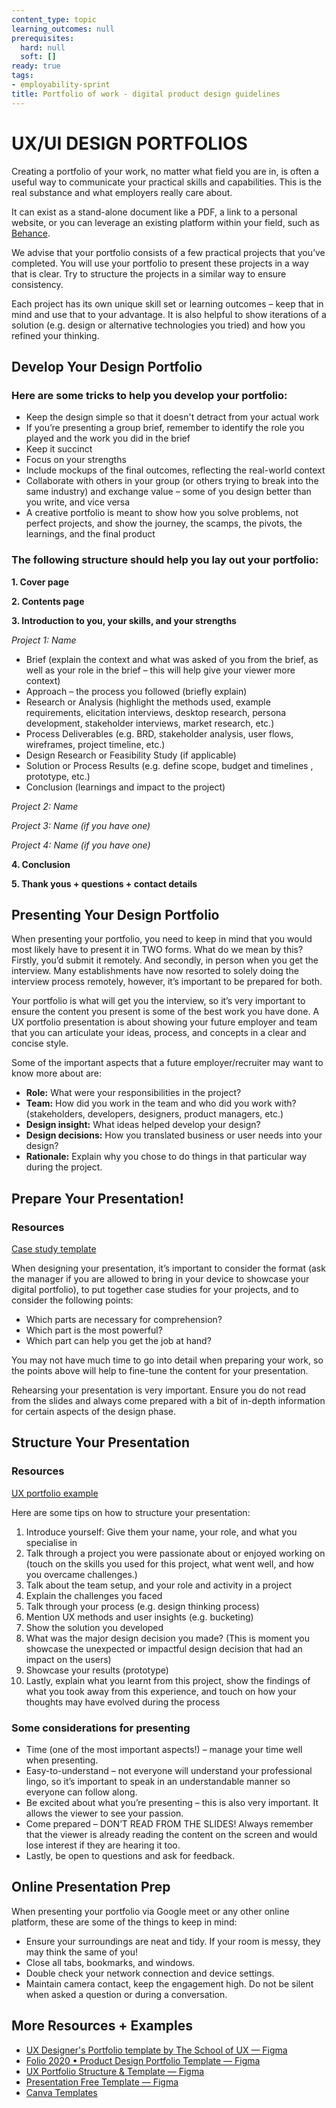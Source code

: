 ```yaml
---
content_type: topic
learning_outcomes: null
prerequisites:
  hard: null
  soft: []
ready: true
tags:
- employability-sprint
title: Portfolio of work - digital product design guidelines
---
```


# UX/UI DESIGN PORTFOLIOS
Creating a portfolio of your work, no matter what field you are in, is often a useful way to communicate your practical skills and capabilities. This is the real substance and what employers really care about.

It can exist as a stand-alone document like a PDF, a link to a personal website, or you can leverage an existing platform within your field, such as [Behance](https://www.behance.net/).
 
We advise that your portfolio consists of a few practical projects that you’ve completed. You will use your portfolio to present these projects in a way that is clear. Try to structure the projects in a similar way to ensure consistency. 

Each project has its own unique skill set or learning outcomes – keep that in mind and use that to your advantage. It is also helpful to show iterations of a solution (e.g. design or alternative technologies you tried) and how you refined your thinking.

## Develop Your Design Portfolio

### **Here are some tricks to help you develop your portfolio:** 
- Keep the design simple so that it doesn't detract from your actual work
- If you’re presenting a group brief, remember to identify the role you played and the work you did in the brief
- Keep it succinct
- Focus on your strengths
- Include mockups of the final outcomes, reflecting the real-world context
- Collaborate with others in your group (or others trying to break into the same industry) and exchange value – some of you design better than you write, and vice versa
- A creative portfolio is meant to show how you solve problems, not perfect projects, and show the journey, the scamps, the pivots, the learnings, and the final product

### **The following structure should help you lay out your portfolio:**

**1. Cover page**

**2. Contents page**

**3. Introduction to you, your skills, and your strengths**

*Project 1: Name*
- Brief (explain the context and what was asked of you from the brief, as well as your role in the brief – this will help give your viewer more context)
- Approach – the process you followed (briefly explain)
- Research or Analysis (highlight the methods used, example requirements, elicitation interviews, desktop research, persona development, stakeholder interviews, market research, etc.)
- Process Deliverables (e.g. BRD, stakeholder analysis, user flows, wireframes, project timeline, etc.)
- Design Research or Feasibility Study (if applicable)
- Solution or Process Results (e.g. define scope, budget and timelines , prototype, etc.)
- Conclusion (learnings and impact to the project)

*Project 2: Name*

*Project 3: Name (if you have one)*

*Project 4: Name (if you have one)*

**4. Conclusion**

**5. Thank yous + questions + contact details**


## Presenting Your Design Portfolio
When presenting your portfolio, you need to keep in mind that you would most likely have to present it in TWO forms. What do we mean by this? Firstly, you’d submit it remotely. And secondly, in person when you get the interview. Many establishments have now resorted to solely doing the interview process remotely, however, it’s important to be prepared for both.

Your portfolio is what will get you the interview, so it’s very important to ensure the content you present is some of the best work you have done. A UX portfolio presentation is about showing your future employer and team that you can articulate your ideas, process, and concepts in a clear and concise style.

Some of the important aspects that a future employer/recruiter may want to know more about are: 
- **Role:** What were your responsibilities in the project?
- **Team:** How did you work in the team and who did you work with? (stakeholders, developers, designers, product managers, etc.)
- **Design insight:** What ideas helped develop your design?
- **Design decisions:** How you translated business or user needs into your design?
- **Rationale:** Explain why you chose to do things in that particular way during the project.

## Prepare Your Presentation!

### Resources
[Case study template](https://www.figma.com/community/file/1009923427542573508)

When designing your presentation, it’s important to consider the format (ask the manager if you are allowed to bring in your device to showcase your digital portfolio), to put together case studies for your projects, and to consider the following points: 
- Which parts are necessary for comprehension?
- Which part is the most powerful?
- Which part can help you get the job at hand?

You may not have much time to go into detail when preparing your work, so the points above will help to fine-tune the content for your presentation.

Rehearsing your presentation is very important. Ensure you do not read from the slides and always come prepared with a bit of in-depth information for certain aspects of the design phase. 

## Structure Your Presentation

### Resources
[UX portfolio example](http://blog.uxfol.io/ux-portfolio-examples/)

Here are some tips on how to structure your presentation:
1. Introduce yourself: Give them your name, your role, and what you specialise in
2. Talk through a project you were passionate about or enjoyed working on (touch on the skills you used for this project, what went well, and how you overcame challenges.)
3. Talk about the team setup, and your role and activity in a project
4. Explain the challenges you faced
5. Talk through your process (e.g. design thinking process)
6. Mention UX methods and user insights (e.g. bucketing)
7. Show the solution you developed 
8. What was the major design decision you made? (This is moment you showcase the unexpected or impactful design decision that had an impact on the users)
9. Showcase your results (prototype)
10. Lastly, explain what you learnt from this project, show the findings of what you took away from this experience, and touch on how your thoughts may have evolved during the process 
 
### Some considerations for presenting
- Time (one of the most important aspects!) – manage your time well when presenting.
- Easy-to-understand – not everyone will understand your professional lingo, so it’s important to speak in an understandable manner so everyone can follow along. 
- Be excited about what you’re presenting – this is also very important. It allows the viewer to see your passion. 
- Come prepared – DON’T READ FROM THE SLIDES! Always remember that the viewer is already reading the content on the screen and would lose interest if they are hearing it too. 
- Lastly, be open to questions and ask for feedback. 

## Online Presentation Prep

When presenting your portfolio via Google meet or any other online platform, these are some of the things to keep in mind: 
- Ensure your surroundings are neat and tidy. If your room is messy, they may think the same of you!
- Close all tabs, bookmarks, and windows.
- Double check your network connection and device settings.
- Maintain camera contact, keep the engagement high. Do not be silent when asked a question or during a conversation. 

## More Resources + Examples

- [UX Designer's Portfolio template by The School of UX — Figma](https://www.figma.com/community/file/963394112012219151) 
- [Folio 2020 • Product Design Portfolio Template — Figma](https://www.figma.com/community/file/897173001482039698) 
- [UX Portfolio Structure & Template — Figma](https://www.figma.com/community/file/1101432807663232596) 
- [Presentation Free Template — Figma](https://www.figma.com/community/file/999626768866067833) 
- [Canva Templates](https://www.canva.com/templates/?query=CV)
